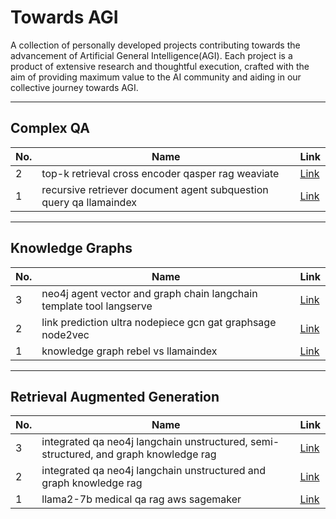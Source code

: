 # Towards AGI

A collection of personally developed projects contributing towards the advancement of Artificial General Intelligence(AGI). Each project is a product of extensive research and thoughtful execution, crafted with the aim of providing maximum value to the AI community and aiding in our collective journey towards AGI.

<hr>

## Complex QA

| No. | Name | Link |
|----------|----------|----------|
| 2 | top-k retrieval cross encoder qasper rag weaviate | <a href="https://github.com/sauravjoshi23/ai/blob/main/complex%20qa/top_k_retrieval_cross_encoder_qasper_rag_weaviate.ipynb">Link</a> |
| 1 | recursive retriever document agent subquestion query qa llamaindex | <a href="https://github.com/sauravjoshi23/ai/blob/main/complex%20qa/recursive_retriever_document_agent_subquestion_query_qa_llamaindex.ipynb">Link</a> |

<hr>

## Knowledge Graphs

| No. | Name | Link |
|----------|----------|----------|
| 3 | neo4j agent vector and graph chain langchain template tool langserve | <a href="https://github.com/sauravjoshi23/ai/tree/main/knowledge%20graphs/neo4j-rag/my-app">Link</a> |
| 2 | link prediction ultra nodepiece gcn gat graphsage node2vec | <a href="https://github.com/sauravjoshi23/ai/blob/main/knowledge%20graphs/link_prediction_ultra_nodepiece_gcn_gat_graphsage_node2vec.ipynb">Link</a> |
| 1 | knowledge graph rebel vs llamaindex | <a href="https://github.com/sauravjoshi23/ai/blob/main/knowledge%20graphs/knowledge_graph_rebel_vs_llamaindex.ipynb">Link</a> |

<hr>

## Retrieval Augmented Generation

| No. | Name | Link |
|----------|----------|----------|
| 3 | integrated qa neo4j langchain unstructured, semi-structured, and graph knowledge rag | <a href="https://github.com/sauravjoshi23/towards-agi/tree/main/retrieval%20augmented%20generation/integrated-qa-neo4j-langchain-semi-structured-data">Link</a> |
| 2 | integrated qa neo4j langchain unstructured and graph knowledge rag | <a href="https://github.com/sauravjoshi23/ai/blob/main/retrieval%20augmented%20generation/integrated-qa-neo4j-langchain.ipynb">Link</a> |
| 1 | llama2-7b medical qa rag aws sagemaker | <a href="https://github.com/sauravjoshi23/ai/blob/main/retrieval%20augmented%20generation/llama2-7b-medical-qa-rag.ipynb">Link</a> |